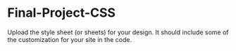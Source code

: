 # Final-Project-CSS
Upload the style sheet (or sheets) for your design. It should include some of the customization for your site in the code.
